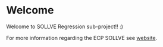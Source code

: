 # Welcome

Welcome to SOLLVE Regression sub-project!! :)

For more information regarding the ECP SOLLVE see [website](https://sollve.github.io).
